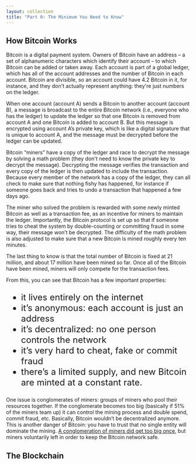 ```yaml
---
layout: collection
title: "Part 0: The Minimum You Need to Know"
---
```


<h2>How Bitcoin Works</h2>

<p>Bitcoin is a digital payment system. Owners of Bitcoin have an address – a set of alphanumeric characters which identify their account – to which Bitcoin can be added or taken away. Each account is part of a global ledger, which has all of the account addresses and the number of Bitcoin in each account. Bitcoin are divisible, so an account could have 4.2 Bitcoin in it, for instance, and they don't actually represent anything: they're just numbers on the ledger.</p>

<p>When one account (account A) sends a Bitcoin to another account (account B), a message is broadcast to the entire Bitcoin network (i.e., everyone who has the ledger) to update the ledger so that one Bitcoin is removed from account A and one Bitcoin is added to account B. But this message is encrypted using account A’s private key, which is like a digital signature that is unique to account A, and the message must be decrypted before the ledger can be updated.</p>

<p>Bitcoin “miners” have a copy of the ledger and race to decrypt the message by solving a math problem (they don't need to know the private key to decrypt the message). Decrypting the message verifies the transaction and every copy of the ledger is then updated to include the transaction. Because every member of the network has a copy of the ledger, they can all check to make sure that nothing fishy has happened, for instance if someone goes back and tries to undo a transaction that happened a few days ago.</p>

<p>The miner who solved the problem is rewarded with some newly minted Bitcoin as well as a transaction fee, as an incentive for miners to maintain the ledger. Importantly, the Bitcoin protocol is set up so that if someone tries to cheat the system by double-counting or committing fraud in some way, their message won’t be decrypted. The difficulty of the math problem is also adjusted to make sure that a new Bitcoin is mined roughly every ten minutes.</p>

<p> The last thing to know is that the total number of Bitcoin is fixed at 21 million, and about 17 million have been mined so far. Once all of the Bitcoin have been mined, miners will only compete for the transaction fees.</p>

<p>From this, you can see that Bitcoin has a few important properties:
<ul style="font-size:x-large;">
  <li>it lives entirely on the internet</li>
  <li>it’s anonymous: each account is just an address</li>
  <li>it’s decentralized: no one person controls the network</li>
  <li>it’s very hard to cheat, fake or commit fraud</li>
  <li>there’s a limited supply, and new Bitcoin are minted at a constant rate.</li>
</ul>
</p>

<p>One issue is conglomerates of miners: groups of miners who pool their resources together. If the conglomerate becomes too big (basically if 51% of the miners team up) it can control the mining process and double spend, commit fraud, etc. Basically, Bitcoin wouldn’t be decentralized anymore. This is another danger of Bitcoin: you have to trust that no single entity will dominate the mining. <a href="https://en.wikipedia.org/wiki/Ghash.io">A conglomeration of miners did get too big once</a>, but miners voluntarily left in order to keep the Bitcoin network safe.</p>


<h2>The Blockchain</h2>

















